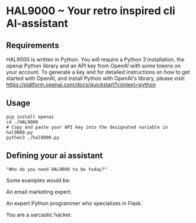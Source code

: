 # HAL9000 ~ Your retro inspired cli AI-assistant

## Requirements

HAL9000 is written in Python. You will require a Python 3 installation, the openai Python library and an API key from OpenAI with some tokens on your account. To generate a key and for detailed instructions on how to get started with OpenAI, and install Python with OpenAI's library, please visit: https://platform.openai.com/docs/quickstart?context=python

## Usage

```git clone https://github.com/0x00wolf/HAL9000
pip install openai
cd ./HAL9000
# Copy and paste your API key into the designated variable in hal9000.py
python3 ./hal9000.py
```

## Defining your ai assistant

`"Who do you need HAL9000 to be today?"`

Some examples would be:

An email marketing expert.

An expert Python programmer who specializes in Flask.

You are a sarcastic hacker.
